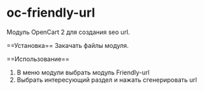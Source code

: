 # oc-friendly-url
Модуль OpenCart 2 для создания seo url.

==Установка==
Закачать файлы модуля.

==Использование==
1. В меню модули выбрать модуль Friendly-url
2. Выбрать интересующий раздел и нажать сгенерировать url
